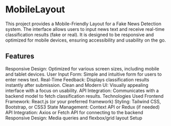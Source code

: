 # MobileLayout

This project provides a Mobile-Friendly Layout for a Fake News Detection system. The interface allows users to input news text and receive real-time classification results (fake or real). It is designed to be responsive and optimized for mobile devices, ensuring accessibility and usability on the go.

## Features
Responsive Design: Optimized for various screen sizes, including mobile and tablet devices.
User Input Form: Simple and intuitive form for users to enter news text.
Real-Time Feedback: Displays classification results instantly after submission.
Clean and Modern UI: Visually appealing interface with a focus on usability.
API Integration: Communicates with a backend model to fetch classification results.
Technologies Used
Frontend Framework: React.js (or your preferred framework)
Styling: Tailwind CSS, Bootstrap, or CSS3
State Management: Context API or Redux (if needed)
API Integration: Axios or Fetch API for connecting to the backend
Responsive Design: Media queries and flexbox/grid layout
Setup
